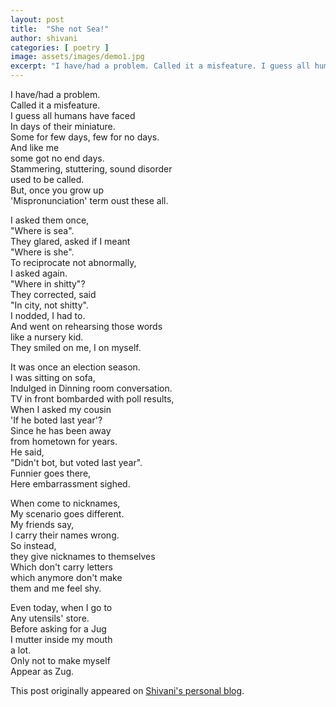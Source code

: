 ```yaml
---
layout: post
title:  "She not Sea!"
author: shivani
categories: [ poetry ]
image: assets/images/demo1.jpg
excerpt: "I have/had a problem. Called it a misfeature. I guess all humans have faced. In days of their miniature. Some for few days, few for no days. And like me, some got no end days."
---
```

I have/had a problem.  
Called it a misfeature.  
I guess all humans have faced  
In days of their miniature.  
Some for few days, few for no days.  
And like me  
some got no end days.  
Stammering, stuttering, sound disorder  
used to be called.  
But, once you grow up  
'Mispronunciation' term oust these all.

I asked them once,  
"Where is sea".  
They glared, asked if I meant  
"Where is she".  
To reciprocate not abnormally,  
I asked again.  
"Where in shitty"?  
They corrected, said  
"In city, not shitty".  
I nodded, I had to.  
And went on rehearsing those words  
like a nursery kid.  
They smiled on me, I on myself.

It was once an election season.  
I was sitting on sofa,  
Indulged in Dinning room conversation.  
TV in front bombarded with poll results,  
When I asked my cousin  
'If he boted last year'?  
Since he has been away  
from hometown for years.  
He said,  
"Didn't bot, but voted last year".  
Funnier goes there,  
Here embarrassment sighed.

When come to nicknames,  
My scenario goes different.  
My friends say,  
I carry their names wrong.  
So instead,  
they give nicknames to themselves  
Which don't carry letters  
which anymore don't make  
them and me feel shy.

Even today, when I go to  
Any utensils' store.  
Before asking for a Jug  
I mutter inside my mouth  
a lot.  
Only not to make myself  
Appear as Zug.

This post originally appeared on [Shivani's personal blog][shivani-blog].

[shivani-blog]: http://unlockingdoor.blogspot.com/2019/07/she-not-sea.html